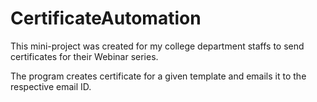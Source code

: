 # CertificateAutomation
This mini-project was created for my college department staffs to send certificates for their Webinar series.

The program creates certificate for a given template and emails it to the respective email ID. 
